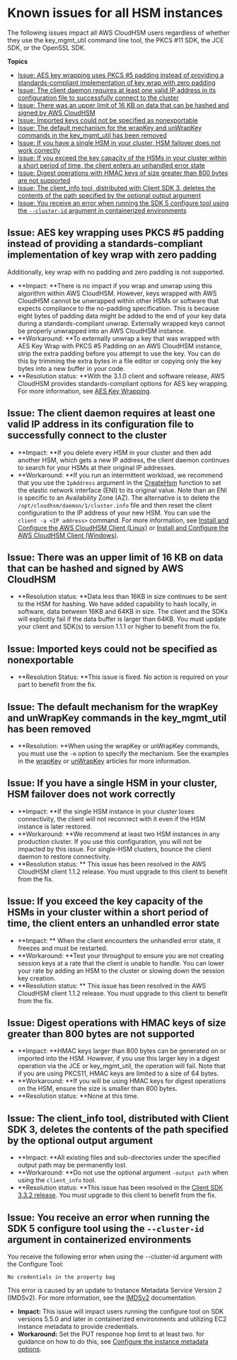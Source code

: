 # Known issues for all HSM instances<a name="ki-all"></a>

The following issues impact all AWS CloudHSM users regardless of whether they use the key\_mgmt\_util command line tool, the PKCS \#11 SDK, the JCE SDK, or the OpenSSL SDK\. 

**Topics**
+ [Issue: AES key wrapping uses PKCS \#5 padding instead of providing a standards\-compliant implementation of key wrap with zero padding](#ki-all-1)
+ [Issue: The client daemon requires at least one valid IP address in its configuration file to successfully connect to the cluster](#ki-all-2)
+ [Issue: There was an upper limit of 16 KB on data that can be hashed and signed by AWS CloudHSM](#ki-all-3)
+ [Issue: Imported keys could not be specified as nonexportable](#ki-all-4)
+ [Issue: The default mechanism for the wrapKey and unWrapKey commands in the key\_mgmt\_util has been removed](#ki-all-5)
+ [Issue: If you have a single HSM in your cluster, HSM failover does not work correctly](#ki-all-6)
+ [Issue: If you exceed the key capacity of the HSMs in your cluster within a short period of time, the client enters an unhandled error state](#ki-all-7)
+ [Issue: Digest operations with HMAC keys of size greater than 800 bytes are not supported](#ki-all-8)
+ [Issue: The client\_info tool, distributed with Client SDK 3, deletes the contents of the path specified by the optional output argument](#ki-all-9)
+ [Issue: You receive an error when running the SDK 5 configure tool using the `--cluster-id` argument in containerized environments](#ki-all-10)

## Issue: AES key wrapping uses PKCS \#5 padding instead of providing a standards\-compliant implementation of key wrap with zero padding<a name="ki-all-1"></a>

Additionally, key wrap with no padding and zero padding is not supported\.
+ **Impact: **There is no impact if you wrap and unwrap using this algorithm within AWS CloudHSM\. However, keys wrapped with AWS CloudHSM cannot be unwrapped within other HSMs or software that expects compliance to the no\-padding specification\. This is because eight bytes of padding data might be added to the end of your key data during a standards\-compliant unwrap\. Externally wrapped keys cannot be properly unwrapped into an AWS CloudHSM instance\. 
+ **Workaround: **To externally unwrap a key that was wrapped with AES Key Wrap with PKCS \#5 Padding on an AWS CloudHSM instance, strip the extra padding before you attempt to use the key\. You can do this by trimming the extra bytes in a file editor or copying only the key bytes into a new buffer in your code\. 
+ **Resolution status: **With the 3\.1\.0 client and software release, AWS CloudHSM provides standards\-compliant options for AES key wrapping\. For more information, see [AES Key Wrapping](manage-aes-key-wrapping.md)\. 

## Issue: The client daemon requires at least one valid IP address in its configuration file to successfully connect to the cluster<a name="ki-all-2"></a>
+ **Impact: **If you delete every HSM in your cluster and then add another HSM, which gets a new IP address, the client daemon continues to search for your HSMs at their original IP addresses\. 
+ **Workaround: **If you run an intermittent workload, we recommend that you use the `IpAddress` argument in the [CreateHsm](https://docs.aws.amazon.com/cloudhsm/latest/APIReference/API_CreateHsm.html) function to set the elastic network interface \(ENI\) to its original value\. Note than an ENI is specific to an Availability Zone \(AZ\)\. The alternative is to delete the `/opt/cloudhsm/daemon/1/cluster.info` file and then reset the client configuration to the IP address of your new HSM\. You can use the `client -a <IP address>` command\. For more information, see [Install and Configure the AWS CloudHSM Client \(Linux\)](install-and-configure-client-linux.md) or [Install and Configure the AWS CloudHSM Client \(Windows\)](install-and-configure-client-win.md)\.

## Issue: There was an upper limit of 16 KB on data that can be hashed and signed by AWS CloudHSM<a name="ki-all-3"></a>
+ **Resolution status: **Data less than 16KB in size continues to be sent to the HSM for hashing\. We have added capability to hash locally, in software, data between 16KB and 64KB in size\. The client and the SDKs will explicitly fail if the data buffer is larger than 64KB\. You must update your client and SDK\(s\) to version 1\.1\.1 or higher to benefit from the fix\. 

## Issue: Imported keys could not be specified as nonexportable<a name="ki-all-4"></a>
+ **Resolution Status: **This issue is fixed\. No action is required on your part to benefit from the fix\.

## Issue: The default mechanism for the wrapKey and unWrapKey commands in the key\_mgmt\_util has been removed<a name="ki-all-5"></a>
+ **Resolution: **When using the wrapKey or unWrapKey commands, you must use the `-m` option to specify the mechanism\. See the examples in the [wrapKey](key_mgmt_util-wrapKey.md) or [unWrapKey](key_mgmt_util-unwrapKey.md) articles for more information\. 

## Issue: If you have a single HSM in your cluster, HSM failover does not work correctly<a name="ki-all-6"></a>
+ **Impact: **If the single HSM instance in your cluster loses connectivity, the client will not reconnect with it even if the HSM instance is later restored\.
+ **Workaround: **We recommend at least two HSM instances in any production cluster\. If you use this configuration, you will not be impacted by this issue\. For single\-HSM clusters, bounce the client daemon to restore connectivity\.
+ **Resolution status: ** This issue has been resolved in the AWS CloudHSM client 1\.1\.2 release\. You must upgrade to this client to benefit from the fix\.

## Issue: If you exceed the key capacity of the HSMs in your cluster within a short period of time, the client enters an unhandled error state<a name="ki-all-7"></a>
+ **Impact: ** When the client encounters the unhandled error state, it freezes and must be restarted\.
+ **Workaround: **Test your throughput to ensure you are not creating session keys at a rate that the client is unable to handle\. You can lower your rate by adding an HSM to the cluster or slowing down the session key creation\.
+ **Resolution status: ** This issue has been resolved in the AWS CloudHSM client 1\.1\.2 release\. You must upgrade to this client to benefit from the fix\.

## Issue: Digest operations with HMAC keys of size greater than 800 bytes are not supported<a name="ki-all-8"></a>
+ **Impact: **HMAC keys larger than 800 bytes can be generated on or imported into the HSM\. However, if you use this larger key in a digest operation via the JCE or key\_mgmt\_util, the operation will fail\. Note that if you are using PKCS11, HMAC keys are limited to a size of 64 bytes\.
+ **Workaround: **If you will be using HMAC keys for digest operations on the HSM, ensure the size is smaller than 800 bytes\.
+ **Resolution status: **None at this time\.

## Issue: The client\_info tool, distributed with Client SDK 3, deletes the contents of the path specified by the optional output argument<a name="ki-all-9"></a>
+ **Impact: **All existing files and sub\-directories under the specified output path may be permanently lost\.
+ **Workaround: **Do not use the optional argument `-output path` when using the `client_info` tool\.
+ **Resolution status: **This issue has been resolved in the [Client SDK 3\.3\.2 release](https://docs.aws.amazon.com/cloudhsm/latest/userguide/client-history.html#client-version-3-3-2)\. You must upgrade to this client to benefit from the fix\.

## Issue: You receive an error when running the SDK 5 configure tool using the `--cluster-id` argument in containerized environments<a name="ki-all-10"></a>

You receive the following error when using the \-\-cluster\-id argument with the Configure Tool:

`No credentials in the property bag`

This error is caused by an update to Instance Metadata Service Version 2 \(IMDSv2\)\. For more information, see the [IMDSv2](https://docs.aws.amazon.com/AWSEC2/latest/UserGuide/configuring-instance-metadata-service.html) documentation\.
+ **Impact:** This issue will impact users running the configure tool on SDK versions 5\.5\.0 and later in containerized environments and utilizing EC2 instance metadata to provide credentials\.
+ **Workaround:** Set the PUT response hop limit to at least two\. for guidance on how to do this, see [ Configure the instance metadata options](https://docs.aws.amazon.com/AWSEC2/latest/UserGuide/configuring-instance-metadata-options.html)\.